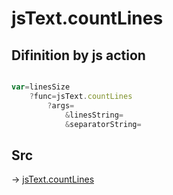 # jsText.countLines

## Difinition by js action

```js.js

var=linesSize
	?func=jsText.countLines
		?args=
			&linesString=
			&separatorString=
```

## Src

-> [jsText.countLines](https://github.com/puutaro/CommandClick/blob/master/app/src/main/java/com/puutaro/commandclick/fragment_lib/terminal_fragment/js_interface/text/JsText.kt#L28)


